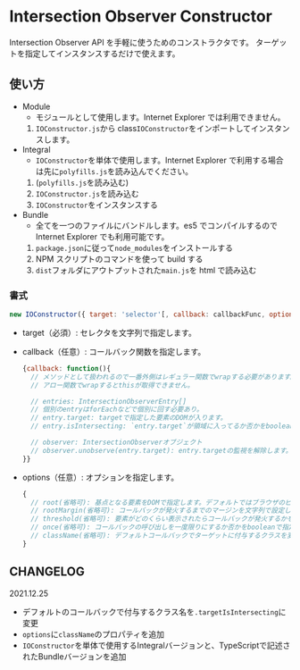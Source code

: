 # Intersection Observer Constructor

Intersection Observer API を手軽に使うためのコンストラクタです。
ターゲットを指定してインスタンスするだけで使えます。

## 使い方

- Module
  - モジュールとして使用します。Internet Explorer では利用できません。
  1. `IOConstructor.js`から class`IOConstructor`をインポートしてインスタンスします。
- Integral
  - `IOConstructor`を単体で使用します。Internet Explorer で利用する場合は先に`polyfills.js`を読み込んでください。
  1. (`polyfills.js`を読み込む)
  2. `IOConstructor.js`を読み込む
  3. `IOConstructor`をインスタンスする
- Bundle
  - 全てを一つのファイルにバンドルします。es5 でコンパイルするので Internet Explorer でも利用可能です。
  1. `package.json`に従って`node_modules`をインストールする
  1. NPM スクリプトのコマンドを使って build する
  1. `dist`フォルダにアウトプットされた`main.js`を html で読み込む

### 書式

```js
new IOConstructor({ target: 'selector'[, callback: callbackFunc, options: {}] });
```

- target（必須）: セレクタを文字列で指定します。
- callback（任意）: コールバック関数を指定します。

  ```js
  {callback: function(){
    // メソッドとして扱われるので一番外側はレギュラー関数でwrapする必要があります。
    // アロー関数でwrapするとthisが取得できません。

    // entries: IntersectionObserverEntry[]
    // 個別のentryはforEachなどで個別に回す必要あり。
    // entry.target: targetで指定した要素のDOMが入ります。
    // entry.isIntersecting: `entry.target`が領域に入ってるか否かをbooleanで返します。

    // observer: IntersectionObserverオブジェクト
    // observer.unobserve(entry.target): entry.targetの監視を解除します。一度だけ発火する設定の際に使用するとブラウザの負荷が抑えられます。
  }}
  ```

- options（任意）: オプションを指定します。

  ```js
  {
    // root(省略可): 基点となる要素をDOMで指定します。デフォルトではブラウザのビューポートとなっています。,
    // rootMargin(省略可): コールバックが発火するまでのマージンを文字列で設定します。CSSと違い、値が０のときでも単位は省略出来ません。デフォルトでは上下左右0pxです。,
    // threshold(省略可): 要素がどのくらい表示されたらコールバックが発火するかを0~1の数字で設定します。0(=0%)ならは要素が領域に交差した瞬間と要素が全て領域外に出た瞬間、1(=100%)なら要素が全て領域に入った瞬間と要素が100%を維持できなくなった瞬間となります。配列で指定した場合はその割合を経過するたびに発火します。デフォルト値は0です。,
    // once(省略可): コールバックの呼び出しを一度限りにするか否かをbooleanで指定します。デフォルトではtrue(一回限り)となっています。,
    // className(省略可): デフォルトコールバックでターゲットに付与するクラスを変更できます。デフォルトでは`.targetIsIntersecting`のクラスが付与される設定になっています。,
  }
  ```

## CHANGELOG

2021.12.25

- デフォルトのコールバックで付与するクラス名を`.targetIsIntersecting`に変更
- `options`に`className`のプロパティを追加
- `IOConstructor`を単体で使用するIntegralバージョンと、TypeScriptで記述されたBundleバージョンを追加
